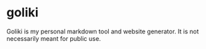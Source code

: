 # goliki
 
Goliki is my personal markdown tool and website generator.
It is not necessarily meant for public use.
